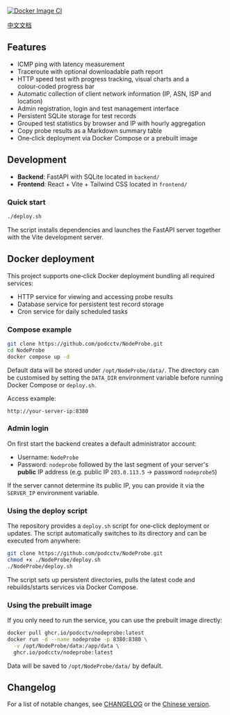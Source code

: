 [![Docker Image CI](https://github.com/podcctv/NodeProbe/actions/workflows/docker-build.yml/badge.svg)](https://github.com/podcctv/NodeProbe/actions/workflows/docker-build.yml)



[中文文档](README.zh.md)

## Features

- ICMP ping with latency measurement
- Traceroute with optional downloadable path report
- HTTP speed test with progress tracking, visual charts and a colour‑coded progress bar
- Automatic collection of client network information (IP, ASN, ISP and location)
- Admin registration, login and test management interface
- Persistent SQLite storage for test records
- Grouped test statistics by browser and IP with hourly aggregation
- Copy probe results as a Markdown summary table
- One‑click deployment via Docker Compose or a prebuilt image

## Development

- **Backend**: FastAPI with SQLite located in `backend/`
- **Frontend**: React + Vite + Tailwind CSS located in `frontend/`

### Quick start

```bash
./deploy.sh
```

The script installs dependencies and launches the FastAPI server together with the Vite development server.

## Docker deployment

This project supports one‑click Docker deployment bundling all required services:

- HTTP service for viewing and accessing probe results
- Database service for persistent test record storage
- Cron service for daily scheduled tasks

### Compose example

```bash
git clone https://github.com/podcctv/NodeProbe.git
cd NodeProbe
docker compose up -d
```

Default data will be stored under `/opt/NodeProbe/data/`.
The directory can be customised by setting the `DATA_DIR` environment variable
before running Docker Compose or `deploy.sh`.

Access example:

```
http://your-server-ip:8380
```

### Admin login

On first start the backend creates a default administrator account:

- Username: `NodeProbe`
- Password: `nodeprobe` followed by the last segment of your server's **public** IP address
  (e.g. public IP `203.0.113.5` -> password `nodeprobe5`)

If the server cannot determine its public IP, you can provide it via the `SERVER_IP`
environment variable.

### Using the deploy script

The repository provides a `deploy.sh` script for one‑click deployment or updates. The script automatically switches to its directory and can be executed from anywhere:

```bash
git clone https://github.com/podcctv/NodeProbe.git
chmod +x ./NodeProbe/deploy.sh
./NodeProbe/deploy.sh
```

The script sets up persistent directories, pulls the latest code and rebuilds/starts services via Docker Compose.

### Using the prebuilt image

If you only need to run the service, you can use the prebuilt image directly:

```bash
docker pull ghcr.io/podcctv/nodeprobe:latest
docker run -d --name nodeprobe -p 8380:8380 \
  -v /opt/NodeProbe/data:/app/data \
  ghcr.io/podcctv/nodeprobe:latest
```

Data will be saved to `/opt/NodeProbe/data/` by default.

## Changelog

For a list of notable changes, see [CHANGELOG](CHANGELOG.md) or the [Chinese version](CHANGELOG.zh.md).

